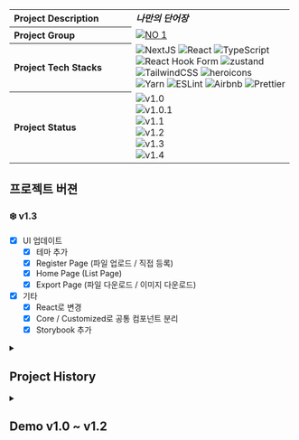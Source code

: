 <img src="https://capsule-render.vercel.app/api?section=header&type=waving&height=300&text=My%20Voca&color=gradient&fontSize=90&customColorList=0,2,2,5,30" alt="" />
<table>
  <tbody>
    <tr>
      <th align="left" width="200">Project Description</th>
      <td><strong><i>나만의 단어장</i></strong></td>
    </tr>
    <tr>
      <th align="left" width="200">Project Group</th>
      <td>
        <a href="https://github.com/akffkdahffkdgo77/my-toy-projects">
          <img src="https://img.shields.io/badge/NO%201-My%20Toy%20Projects-blue?style=flat" alt="NO 1" />
        </a>
      </td>
    </tr>
    <tr>
      <th align="left" width="200">Project Tech Stacks</th>
      <td>
        <div>
          <img src="https://img.shields.io/badge/Next-black?style=flat&logo=next.js&logoColor=white" alt="NextJS" />
          <img src="https://img.shields.io/badge/react-%2320232a.svg?style=flat&logo=react&logoColor=%2361DAFB" alt="React" />
          <img src="https://img.shields.io/badge/typescript-%23007ACC.svg?style=flat&logo=typescript&logoColor=white" alt="TypeScript" />
          <br/>
          <img src="https://img.shields.io/badge/React%20Hook%20Form-%23EC5990.svg?style=flat&logo=reacthookform&logoColor=white" alt="React Hook Form" />
          <img src="https://img.shields.io/badge/-zustand-black?style=flat" alt="zustand" />
          <br/>
          <img src="https://img.shields.io/badge/tailwindcss-%2338B2AC.svg?style=flat&logo=tailwind-css&logoColor=white" alt="TailwindCSS" />
          <img src="https://img.shields.io/badge/-heroicons-8B5CF6?style=flat" alt="heroicons" />
          <br/>
          <img src="https://img.shields.io/badge/yarn-%232C8EBB.svg?style=flat&logo=yarn&logoColor=white" alt="Yarn" />
          <img src="https://img.shields.io/badge/ESLint-4B3263?style=flat&logo=eslint&logoColor=white" alt="ESLint" />
          <img src="https://img.shields.io/badge/Airbnb-%23ff5a5f.svg?style=flat&logo=Airbnb&logoColor=white" alt="Airbnb" />
          <img src="https://img.shields.io/badge/prettier-1A2C34?style=flat&logo=prettier&logoColor=F7BA3E" alt="Prettier" />
        </div>
      </td>
    </tr>
    <tr>
      <th align="left" width="200">Project Status</th>
      <td>
        <img src="https://img.shields.io/badge/v1.0-2022--09--22%20~%202022--10--02-ffe5ec?style=flat" alt="v1.0" />
        <br/>
        <img src="https://img.shields.io/badge/v1.0.1-2023--03-ffc2d1?style=flat" alt="v1.0.1" />
        <br/>
        <img src="https://img.shields.io/badge/v1.1-2023--07-ffa0b7?style=flat" alt="v1.1" />
        <br/>
        <img src="https://img.shields.io/badge/v1.2-2023--09-ff8da9?style=flat" alt="v1.2" />
        <br/>
        <img src="https://img.shields.io/badge/v1.3-2023--12-ff7194?style=flat" alt="v1.3" />
        <br/>
        <img src="https://img.shields.io/badge/Coming Soon v1.4-2024-ff3668?style=flat" alt="v1.4" />
      </td>
    </tr>
  </tbody>
</table>

## 프로젝트 버젼
### ❄️ v1.3

-   [x] UI 업데이트
    -   [x] 테마 추가
    -   [x] Register Page (파일 업로드 / 직접 등록)
    -   [x] Home Page (List Page)
    -   [x] Export Page (파일 다운로드 / 이미지 다운로드)
-   [x] 기타
    -   [x] React로 변경
    -   [x] Core / Customized로 공통 컴포넌트 분리
    -   [x] Storybook 추가

<details>
  <summary>
    <h2>Project History</h2>
  </summary>

### 😎 v1.0
   
-   [x] [단어 입력 폼](https://github.com/akffkdahffkdgo77/weekly-clone-coding/blob/main/my-voca/1.md)
    -   [x] 이전 데이터 불러오기
    -   [x] 이전 데이터 삭제하기
-   [x] [단어 카드](https://github.com/akffkdahffkdgo77/weekly-clone-coding/blob/main/my-voca/2.md)
    -   [x] 카드 형식으로 단어 외우기
-   [x] [단어 테스트](https://github.com/akffkdahffkdgo77/weekly-clone-coding/blob/main/my-voca/3.md)
    -   [x] 단어의 뜻을 입력하며 맞추기

### 🚀 v1.0.1

-   [x] 폴더 구조 변경
    -   [x] ~~Feature-based Folders~~
-   [x] Dark Mode
-   [x] Layout 작업
-   [x] 1차 코드 리팩토링

### 🚀 v1.1

-   [x] NextJS Migration

### 🔮 v1.2

-   [x] UI 개선
    -   [x] 반응형 UI (PC & MWEB)
    -   [x] 홈 화면 개선
    -   [x] 등록 UI 개선
-   [x] 새로운 페이지
    -   [x] 단어장 리스트 
    -   [x] 단어장 상세 
-   [x] 기능 업데이트
    -   [x] 최대 10개까지 수동 입력 가능하도록
    -   [x] 단어장 export / import 기능
       
### ❄️ v1.3

-   [x] UI 업데이트
    -   [x] 테마 추가
    -   [x] Register Page
    -   [x] Home Page (List Page)
    -   [x] Export Page
-   [x] 기타
    -   [x] 리액트로 변경
    -   [x] Core / Customized로 공통 컴포넌트 분리
    -   [x] Storybook 추가

</details>

<details>
  <summary><h2>Demo v1.0 ~ v1.2</h2></summary>
    
  <h2>Demo (v1.0 기준)</h2>
  <details>
    <summary><h3>홈 화면</h3></summary>
    <img width="700" src="https://github.com/akffkdahffkdgo77/weekly-clone-coding/assets/52883505/fb51a3d0-5544-4275-9923-f4451d1d7111" alt="my voca home demo" />
  </details>
  
  <details>
    <summary><h3>단어 추가하기</h3></summary>
    <img width="700" src="https://github.com/akffkdahffkdgo77/weekly-clone-coding/assets/52883505/2c9e61b8-4729-47d8-abe4-178ebe6ffe9f" alt="my voca add demo" />
  </details>
  
  <details>
    <summary><h3>단어 외우기</h3></summary>
    <img width="700" src="https://github.com/akffkdahffkdgo77/weekly-clone-coding/assets/52883505/f1dbbc49-9964-4a1d-9d28-a378cc957366" alt="my voca flip demo" />
    <br/>
    <img width="700" src="https://github.com/akffkdahffkdgo77/weekly-clone-coding/assets/52883505/b9f65da7-0be4-4fa5-9026-7bc03699494c" alt="my voca change word demo" />
    <br/>
    <img width="700" src="https://github.com/akffkdahffkdgo77/weekly-clone-coding/assets/52883505/1667ec2e-ba00-4a23-a1ce-87465b3bb3a7" alt="my voca page move demo" />
  </details>
  
  <details>
    <summary><h3>시험보기</h3></summary>
    <img width="700" src="https://github.com/akffkdahffkdgo77/weekly-clone-coding/assets/52883505/14213350-ac65-425a-93ce-a5eeb23139a5" alt="my voca test demo" />
  </details>
  
  <h2>Demo (v1.2 기준)</h2>
  <details>
    <summary><h3>홈 화면 (MWEB & PC)</h3></summary>
    <h4>MWEB</h4>
    <img width="360" alt="MWEB Home" src="https://github.com/akffkdahffkdgo77/my-voca/assets/52883505/2c36d331-da11-4ec6-95f4-a8dafca504d0" />
    <h4>PC</h4>
    <img width="768" alt="PC Home" src="https://github.com/akffkdahffkdgo77/my-voca/assets/52883505/ee7bb80f-dda6-44e5-a114-0ee2455a7fa8">
  </details>
  
  <details>
    <summary><h3>리스트 & 상세 화면 (MWEB & PC)</h3></summary>
    <h4>MWEB</h4>
    <img width="360" src="https://github.com/akffkdahffkdgo77/my-voca/assets/52883505/a4341254-ef70-4930-be98-1ce77d7a5cc5" alt="MWEB List" />
    <h4>PC</h4>
    <img width="768" src="https://github.com/akffkdahffkdgo77/my-voca/assets/52883505/e5d5e9ef-8167-4df9-8cc2-ec61e5978d4d" alt="PC List" />
  </details>
  
  <details>
    <summary><h3>단어장 삭제</h3></summary>
    <img width="360" src="https://github.com/akffkdahffkdgo77/my-voca/assets/52883505/fe0f0e88-2a89-44a8-8bc7-24edc7def355" alt="Delete" />
  </details>
  
  <details>
    <summary><h3>기타</h3></summary>
    <h4>다중 업로드 안내</h4>
    <img width="360" src="https://github.com/akffkdahffkdgo77/my-voca/assets/52883505/f8702cc6-83ef-47fc-8e8c-670dc9a50c86" alt="notice" />
    <h4>다크모드/라이트모드</h4>
    <img width="360" src="https://github.com/akffkdahffkdgo77/my-voca/assets/52883505/890b8fce-9382-4690-8641-19da256a86ee" alt="mode change" />
  </details>
</details>
